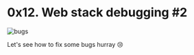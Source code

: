 # 0x12. Web stack debugging #2

![bugs](https://s3.amazonaws.com/intranet-projects-files/holbertonschool-sysadmin_devops/287/99littlebugsinthecode-holberton.jpg)

Let's see how to fix some bugs hurray 😢
